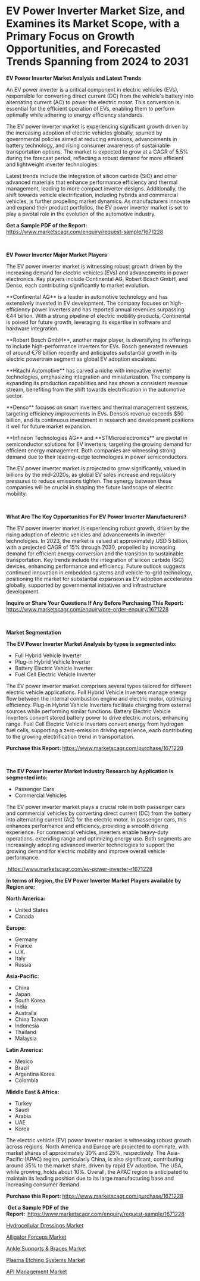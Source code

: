 <p><h1>EV Power Inverter Market Size, and Examines its Market Scope, with a Primary Focus on Growth Opportunities, and Forecasted Trends Spanning from 2024 to 2031</h1></p><p><strong>EV Power Inverter Market Analysis and Latest Trends</strong></p>
<p><p>An EV power inverter is a critical component in electric vehicles (EVs), responsible for converting direct current (DC) from the vehicle's battery into alternating current (AC) to power the electric motor. This conversion is essential for the efficient operation of EVs, enabling them to perform optimally while adhering to energy efficiency standards. </p><p>The EV power inverter market is experiencing significant growth driven by the increasing adoption of electric vehicles globally, spurred by governmental policies aimed at reducing emissions, advancements in battery technology, and rising consumer awareness of sustainable transportation options. The market is expected to grow at a CAGR of 5.5% during the forecast period, reflecting a robust demand for more efficient and lightweight inverter technologies. </p><p>Latest trends include the integration of silicon carbide (SiC) and other advanced materials that enhance performance efficiency and thermal management, leading to more compact inverter designs. Additionally, the shift towards vehicle electrification, including hybrids and commercial vehicles, is further propelling market dynamics. As manufacturers innovate and expand their product portfolios, the EV power inverter market is set to play a pivotal role in the evolution of the automotive industry.</p></p>
<p><strong>Get a Sample PDF of the Report:&nbsp;</strong> <a href="https://www.marketscagr.com/enquiry/request-sample/1671228?utm_campaign=1884&utm_medium=2&utm_source=Github&utm_content=ia&utm_term=20122024&utm_id=ev-power-inverter">https://www.marketscagr.com/enquiry/request-sample/1671228</a></p>
<p>&nbsp;</p>
<p><strong>EV Power Inverter Major Market Players</strong></p>
<p><p>The EV power inverter market is witnessing robust growth driven by the increasing demand for electric vehicles (EVs) and advancements in power electronics. Key players include Continental AG, Robert Bosch GmbH, and Denso, each contributing significantly to market evolution.</p><p>**Continental AG** is a leader in automotive technology and has extensively invested in EV development. The company focuses on high-efficiency power inverters and has reported annual revenues surpassing €44 billion. With a strong pipeline of electric mobility products, Continental is poised for future growth, leveraging its expertise in software and hardware integration.</p><p>**Robert Bosch GmbH**, another major player, is diversifying its offerings to include high-performance inverters for EVs. Bosch generated revenues of around €78 billion recently and anticipates substantial growth in its electric powertrain segment as global EV adoption escalates.</p><p>**Hitachi Automotive** has carved a niche with innovative inverter technologies, emphasizing integration and miniaturization. The company is expanding its production capabilities and has shown a consistent revenue stream, benefiting from the shift towards electrification in the automotive sector.</p><p>**Denso** focuses on smart inverters and thermal management systems, targeting efficiency improvements in EVs. Denso’s revenue exceeds $50 billion, and its continuous investment in research and development positions it well for future market expansion.</p><p>**Infineon Technologies AG** and **STMicroelectronics** are pivotal in semiconductor solutions for EV inverters, targeting the growing demand for efficient energy management. Both companies are witnessing strong demand due to their leading-edge technologies in power semiconductors.</p><p>The EV power inverter market is projected to grow significantly, valued in billions by the mid-2020s, as global EV sales increase and regulatory pressures to reduce emissions tighten. The synergy between these companies will be crucial in shaping the future landscape of electric mobility.</p></p>
<p>&nbsp;</p>
<p><strong>What Are The Key Opportunities For EV Power Inverter Manufacturers?</strong></p>
<p><p>The EV power inverter market is experiencing robust growth, driven by the rising adoption of electric vehicles and advancements in inverter technologies. In 2023, the market is valued at approximately USD 5 billion, with a projected CAGR of 15% through 2030, propelled by increasing demand for efficient energy conversion and the transition to sustainable transportation. Key trends include the integration of silicon carbide (SiC) devices, enhancing performance and efficiency. Future outlook suggests continued innovation in embedded systems and vehicle-to-grid technology, positioning the market for substantial expansion as EV adoption accelerates globally, supported by governmental initiatives and infrastructure development.</p></p>
<p><strong>Inquire or Share Your Questions If Any Before Purchasing This Report:</strong> <a href="https://www.marketscagr.com/enquiry/pre-order-enquiry/1671228?utm_campaign=1884&utm_medium=2&utm_source=Github&utm_content=ia&utm_term=20122024&utm_id=ev-power-inverter">https://www.marketscagr.com/enquiry/pre-order-enquiry/1671228</a></p>
<p>&nbsp;</p>
<p><strong>Market Segmentation</strong></p>
<p><strong>The EV Power Inverter Market Analysis by types is segmented into:</strong></p>
<p><ul><li>Full Hybrid Vehicle Inverter</li><li>Plug-in Hybrid Vehicle Inverter</li><li>Battery Electric Vehicle Inverter</li><li>Fuel Cell Electric Vehicle Inverter</li></ul></p>
<p><p>The EV power inverter market comprises several types tailored for different electric vehicle applications. Full Hybrid Vehicle Inverters manage energy flow between the internal combustion engine and electric motor, optimizing efficiency. Plug-in Hybrid Vehicle Inverters facilitate charging from external sources while performing similar functions. Battery Electric Vehicle Inverters convert stored battery power to drive electric motors, enhancing range. Fuel Cell Electric Vehicle Inverters convert energy from hydrogen fuel cells, supporting a zero-emission driving experience, each contributing to the growing electrification trend in transportation.</p></p>
<p><strong>Purchase this Report:&nbsp;</strong><a href="https://www.marketscagr.com/purchase/1671228?utm_campaign=1884&utm_medium=2&utm_source=Github&utm_content=ia&utm_term=20122024&utm_id=ev-power-inverter">https://www.marketscagr.com/purchase/1671228</a></p>
<p>&nbsp;</p>
<p><strong>The EV Power Inverter Market Industry Research by Application is segmented into:</strong></p>
<p><ul><li>Passenger Cars</li><li>Commercial Vehicles</li></ul></p>
<p><p>The EV power inverter market plays a crucial role in both passenger cars and commercial vehicles by converting direct current (DC) from the battery into alternating current (AC) for the electric motor. In passenger cars, this enhances performance and efficiency, providing a smooth driving experience. For commercial vehicles, inverters enable heavy-duty operations, extending range and optimizing energy use. Both segments are increasingly adopting advanced inverter technologies to support the growing demand for electric mobility and improve overall vehicle performance.</p></p>
<p><a href="https://www.marketscagr.com/ev-power-inverter-r1671228?utm_campaign=1884&utm_medium=2&utm_source=Github&utm_content=ia&utm_term=20122024&utm_id=ev-power-inverter">&nbsp;https://www.marketscagr.com/ev-power-inverter-r1671228</a></p>
<p><strong>In terms of Region, the EV Power Inverter Market Players available by Region are:</strong></p>
<p>
    <p> <strong> North America: </strong>
        <ul>
            <li>United States</li>
            <li>Canada</li>
        </ul>
        </p> 
    <p> <strong> Europe: </strong>
        <ul>
            <li>Germany</li>
            <li>France</li>
            <li>U.K.</li>
            <li>Italy</li>
            <li>Russia</li>
        </ul>
        </p> 
    <p> <strong> Asia-Pacific: </strong>
        <ul>
            <li>China</li>
            <li>Japan</li>
            <li>South Korea</li>
            <li>India</li>
            <li>Australia</li>
            <li>China Taiwan</li>
            <li>Indonesia</li>
            <li>Thailand</li>
            <li>Malaysia</li>
        </ul>
        </p> 
    <p> <strong> Latin America: </strong>
        <ul>
            <li>Mexico</li>
            <li>Brazil</li>
            <li>Argentina Korea</li>
            <li>Colombia</li>
        </ul>
        </p> 
    <p> <strong> Middle East & Africa: </strong>
        <ul>
            <li>Turkey</li>
            <li>Saudi</li>
            <li>Arabia</li>
            <li>UAE</li>
            <li>Korea</li>
        </ul>
    </p>
    </p>
<p><p>The electric vehicle (EV) power inverter market is witnessing robust growth across regions. North America and Europe are projected to dominate, with market shares of approximately 30% and 25%, respectively. The Asia-Pacific (APAC) region, particularly China, is also significant, contributing around 35% to the market share, driven by rapid EV adoption. The USA, while growing, holds about 10%. Overall, the APAC region is anticipated to maintain its leading position due to its large manufacturing base and increasing consumer demand.</p></p>
<p><strong>Purchase this Report: </strong><a href="https://www.marketscagr.com/purchase/1671228?utm_campaign=1884&utm_medium=2&utm_source=Github&utm_content=ia&utm_term=20122024&utm_id=ev-power-inverter">https://www.marketscagr.com/purchase/1671228</a></p>
<p>&nbsp;<strong>Get a Sample PDF of the Report:&nbsp;&nbsp;</strong><a href="https://www.marketscagr.com/enquiry/request-sample/1671228?utm_campaign=1884&utm_medium=2&utm_source=Github&utm_content=ia&utm_term=20122024&utm_id=ev-power-inverter">https://www.marketscagr.com/enquiry/request-sample/1671228</a></p>
<p><strong></strong></p>
<p><p><a href="https://www.linkedin.com/pulse/informative-market-analysis-hydrocellular-dressings-estimated-4t3rf?utm_campaign=1884&utm_medium=2&utm_source=Github&utm_content=ia&utm_term=20122024&utm_id=ev-power-inverter">Hydrocellular Dressings Market</a></p><p><a href="https://www.linkedin.com/pulse/alligator-forceps-market-analysis-report-2024-2031-key-insights-nz7df?utm_campaign=1884&utm_medium=2&utm_source=Github&utm_content=ia&utm_term=20122024&utm_id=ev-power-inverter">Alligator Forceps Market</a></p><p><a href="https://www.linkedin.com/pulse/in-depth-ankle-supports-braces-market-review-size-share-8cagr-y1uif?utm_campaign=1884&utm_medium=2&utm_source=Github&utm_content=ia&utm_term=20122024&utm_id=ev-power-inverter">Ankle Supports & Braces Market</a></p><p><a href="https://www.linkedin.com/pulse/assessing-impact-recent-trends-plasma-etching-systems-market-abd9f?utm_campaign=1884&utm_medium=2&utm_source=Github&utm_content=ia&utm_term=20122024&utm_id=ev-power-inverter">Plasma Etching Systems Market</a></p><p><a href="https://www.linkedin.com/pulse/positive-growth-outlook-global-api-management-market-forecasting-olqvf?utm_campaign=1884&utm_medium=2&utm_source=Github&utm_content=ia&utm_term=20122024&utm_id=ev-power-inverter">API Management Market</a></p></p>